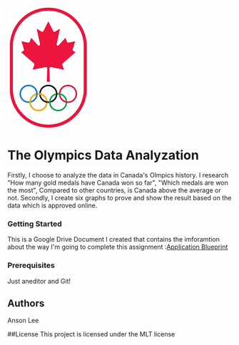 ![It is Olympics symbols!](Olympics.png "The Symbols")

# The Olympics Data Analyzation

Firstly, I choose to analyze the data in Canada's Olmpics history. I research "How many gold medals have Canada won so far", "Which medals are won the most", Compared to other countries, is Canada above the average or not. Secondly, I create six graphs to prove and show the result based on the data which is approved online.

### Getting Started 
This is a Google Drive Document I created that contains the imforamtion about the way I'm going to complete this assignment :[Application Blueprint](https://docs.google.com/document/d/11ZiCVV-Bvr4uOeM_Z9o1tVKTQJefQwphrIGBLG_VjRo/edit)


### Prerequisites 
Just aneditor and Git!

## Authors
Anson Lee

##License 
This project is licensed under the MLT license 